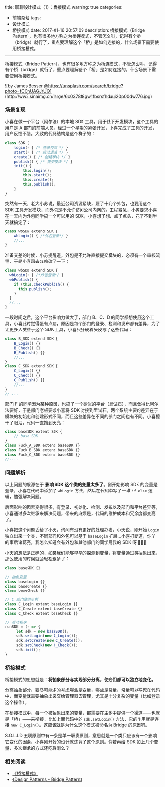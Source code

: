 title: 聊聊设计模式（1）：桥接模式
warning: true
categories:
  - 前端杂烩
tags:
  - 设计模式
  - 桥接模式
date: 2017-01-16 20:57:09
description: 桥接模式（Bridge Pattern），也有很多地方称之为桥连模式，不管怎么叫，记得有个桥（bridge）就行了，重点要理解这个「桥」是如何连接的，什么场景下需要使用桥接模式。
---


桥接模式（Bridge Pattern），也有很多地方称之为桥连模式，不管怎么叫，记得有个桥（bridge）就行了，重点要理解这个「桥」是如何连接的，什么场景下需要使用桥接模式。

![by James Besser @https://unsplash.com/search/bridge?photo=fCCnUAGJrUQ](http://ww3.sinaimg.cn/large/6c0378f8gw1fbsrsfhduuj20p00dw776.jpg)

<!--more-->

### 场景复现

小喜在做一个平台（阿尔法）的本地 SDK 工具，用于线下开发模块，这个工具的用户是 A 部门的前端人员，经过一个星期的紧张开发，小喜完成了工具的开发，用户反馈不错。大致的代码结构是这个样子的：

```javascript
class SDK {
    login() { /* 登录控制 */ }
    start() { /* 启动逻辑 */ }
    create() { /* 创建模块 */ }
    publish() { /* 提交模块 */ }
    init() {
        this.login();
        this.start();
        this.create();
        this.publish();
    }
}
```

突然有一天，老大小苏说，最近公司资源紧缺，雇了十几个外包，也要用这个 SDK 工具开发模块，而外包是不允许访问公司内网的。工程紧急，小苏要求小喜在一天内为外包同学搞一个可以用的 SDK，小喜想了想，点了点头，花了不到半天就搞定了：

```javascript
class wbSDK extend SDK {
    wbLogin() { /*外包登录*/ }
    //...
}
```

准备交差的时候，小苏提醒道，外包是不允许直接提交模块的，必须有一个审核流程，于是小喜回去又修改了一下：

```javascript
class wbSDK extend SDK {
  wbLogin() { /*外包登录*/ }
  wbPublish() {
    if (this.checkPublish() {
      this.publish();
    }
  }
  //...
}
```

一段时间之后，这个平台影响力做大了，部门 B、C、D 的同学都想使用这个工具，小喜此时觉得蛋有点疼，原因是每个部门的登录、检测和发布都有差异，为了让更多人受益于这个 SDK 工具，小喜只好硬着头皮写了这些代码：

```javascript
class B_SDK extend SDK {
    B_Login() {}
    B_Check() {}
    B_Publish() {}
    //...
}
class C_SDK extend SDK {
    C_Login() {}
    C_Check() {}
    C_Publish() {}
    //...
}
// ...
```

部门 F 的同学因为某种原因，也搞了一个类似的平台（里试石），而且做得比阿尔法要好，于是部门老板要求小喜将 SDK 对接到里试石，两个系统主要的差异在于模块的初始化和创建形式不同，而且这些差异在不同的部门之间也有不同。小喜擦干了眼泪，代码一直撸到天亮：

```javascript
class baseSDK extent SDK {
    // base SDK
}
class Fuck_A_SDK extend baseSDK {}
class Fuck_B_SDK extend baseSDK {}
class Fuck_C_SDK extend baseSDK {}
//....
```

### 问题解析

以上问题的根源在于 **影响 SDK 这个类的变量太多了**。刚开始影响 SDK 的变量是登录，小喜在代码中添加了 `wbLogin` 方法，然后在代码中写了一堆 `if else` 逻辑，勉强解决问题。

后面影响的因素变得很多，有登录、初始化、检测、发布以及部门和平台差异等，小喜通过多次继承来解决问题，带来的麻烦是，代码的维护成本和冗余度都变高了。

小喜把这个问题丢给了小天，询问有没有更好的处理办法，小天说，刚开始 `Login` 独立出来一个类，不同部门和外包可以基于 `baseLogin` 扩展...小喜打断道，你丫的事后诸葛亮，我怎么知道会有外包和其他部门的同学用我的 SDK 呀 🤣🤣🤣

小天的想法是正确的，如果我们能够早早的探测到变量，将变量通过类抽象出来，那么使用的时候就会轻松很多了：

```javascript
class baseSDK {}

// 抽象变量
class baseLogin {}
class baseCreate {}
class baseCheck {}

// C 部门使用示例
class C_Login extent baseLogin {}
class C_Create extent baseCreate {}
class C_Check extent baseCheck {}

// 启动程序
runSDK = () => {
     let sdk = new baseSDK();
     sdk.setLogin(new C_Login());
     sdk.setCreate(new C_Create());
     sdk.setCheck(new C_Check());
     sdk.init();     
}
```

### 桥接模式

桥接模式的思想就是：**将抽象部分与实现部分分离，使它们都可以独立地变化。**

分离抽象部分，要尽可能多的考虑哪些是变量，哪些是常量，常量可以写死在代码中，而变量就需要抽象出来交给管理器去管理，尤其是十分复杂的变量（比如登录这个操作）。

在桥接模式中，每一个被抽象出来的变量，都需要在主体中提供一个渠道——也就是「桥」——来衔接，比如上面代码中的 `sdk.setLogin()` 方法，它的作用就是连接 `new C_Login()`。这应该就是为什么这个模式被命名为 Bridge 的原因吧。

S.O.L.I.D 五项原则中有一条是单一职责原则，意思就是一个类只应该有一个影响它变化的因素，小喜刚开始的设计就违背了这个原则。倘若再给 SDK 加上几个变量，多次继承的方式还吃得消么？

### 相关阅读

- [《桥接模式》](http://design-patterns.readthedocs.io/zh_CN/latest/structural_patterns/bridge.html)
- [《Design Patterns - Bridge Pattern》](https://www.tutorialspoint.com/design_pattern/bridge_pattern.htm)
